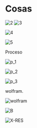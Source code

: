 # Cosas

![2](https://user-images.githubusercontent.com/84586968/179871248-89198643-a0fa-4070-989a-c666f3174591.PNG)
![3](https://user-images.githubusercontent.com/84586968/179871557-a8523663-ff5c-4c3b-a497-6deff327ab66.PNG)

![4](https://user-images.githubusercontent.com/84586968/179872269-d75fb2b7-b34b-424e-9965-9384f4923b4f.PNG)

![5](https://user-images.githubusercontent.com/84586968/179872540-efac47cf-500e-4c54-ad93-0885402db037.PNG)

Proceso

![p_1](https://user-images.githubusercontent.com/84586968/179873615-08a8216b-32f2-4b34-834a-4493aea6fd18.PNG)

![p_2](https://user-images.githubusercontent.com/84586968/179873616-fb8139ea-7b70-44a1-abe6-c636779199ca.PNG)

![p_3](https://user-images.githubusercontent.com/84586968/179873618-78796d62-deb5-463d-9ecc-a91cc2986c6a.PNG)

wolfram.

![wolfram](https://user-images.githubusercontent.com/84586968/179874187-4356466a-830f-45b0-b344-e00f5b4ac7d8.PNG)

![B](https://user-images.githubusercontent.com/84586968/179877006-a3ec4534-fc70-4f61-9d35-a71886d934b5.PNG)

![X-RES](https://user-images.githubusercontent.com/84586968/179880675-0c129e45-9e8d-4a61-bd89-11202f9e38f5.PNG)
